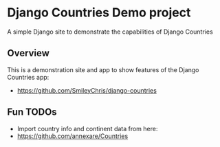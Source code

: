 
# Django Countries Demo project

A simple Django site to demonstrate the capabilities of Django Countries


## Overview


This is a demonstration site and app to show features of the Django Countries app:

* https://github.com/SmileyChris/django-countries


## Fun TODOs

* Import country info and continent data from here:
 * https://github.com/annexare/Countries
